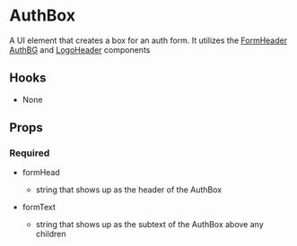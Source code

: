 # AuthBox

A UI element that creates a box for an auth form. It utilizes the [FormHeader](https://github.com/pay-theory/pay-theory-ui/tree/master/src/common/auth/FormHeader) [AuthBG](https://github.com/pay-theory/pay-theory-ui/tree/master/src/common/auth/AuthBG) and [LogoHeader](https://github.com/pay-theory/pay-theory-ui/tree/master/src/common/auth/LogoHeader) components

## Hooks

- None

## Props

### Required

- formHead

  - string that shows up as the header of the AuthBox

- formText
  - string that shows up as the subtext of the AuthBox above any children
